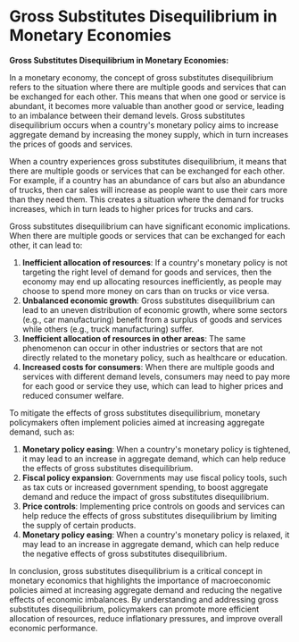 # Gross Substitutes Disequilibrium in Monetary Economies

**Gross Substitutes Disequilibrium in Monetary Economies:**

In a monetary economy, the concept of gross substitutes disequilibrium refers to the situation where there are multiple goods and services that can be exchanged for each other. This means that when one good or service is abundant, it becomes more valuable than another good or service, leading to an imbalance between their demand levels. Gross substitutes disequilibrium occurs when a country's monetary policy aims to increase aggregate demand by increasing the money supply, which in turn increases the prices of goods and services.

When a country experiences gross substitutes disequilibrium, it means that there are multiple goods or services that can be exchanged for each other. For example, if a country has an abundance of cars but also an abundance of trucks, then car sales will increase as people want to use their cars more than they need them. This creates a situation where the demand for trucks increases, which in turn leads to higher prices for trucks and cars.

Gross substitutes disequilibrium can have significant economic implications. When there are multiple goods or services that can be exchanged for each other, it can lead to:

1. **Inefficient allocation of resources**: If a country's monetary policy is not targeting the right level of demand for goods and services, then the economy may end up allocating resources inefficiently, as people may choose to spend more money on cars than on trucks or vice versa.
2. **Unbalanced economic growth**: Gross substitutes disequilibrium can lead to an uneven distribution of economic growth, where some sectors (e.g., car manufacturing) benefit from a surplus of goods and services while others (e.g., truck manufacturing) suffer.
3. **Inefficient allocation of resources in other areas**: The same phenomenon can occur in other industries or sectors that are not directly related to the monetary policy, such as healthcare or education.
4. **Increased costs for consumers**: When there are multiple goods and services with different demand levels, consumers may need to pay more for each good or service they use, which can lead to higher prices and reduced consumer welfare.

To mitigate the effects of gross substitutes disequilibrium, monetary policymakers often implement policies aimed at increasing aggregate demand, such as:

1. **Monetary policy easing**: When a country's monetary policy is tightened, it may lead to an increase in aggregate demand, which can help reduce the effects of gross substitutes disequilibrium.
2. **Fiscal policy expansion**: Governments may use fiscal policy tools, such as tax cuts or increased government spending, to boost aggregate demand and reduce the impact of gross substitutes disequilibrium.
3. **Price controls**: Implementing price controls on goods and services can help reduce the effects of gross substitutes disequilibrium by limiting the supply of certain products.
4. **Monetary policy easing**: When a country's monetary policy is relaxed, it may lead to an increase in aggregate demand, which can help reduce the negative effects of gross substitutes disequilibrium.

In conclusion, gross substitutes disequilibrium is a critical concept in monetary economics that highlights the importance of macroeconomic policies aimed at increasing aggregate demand and reducing the negative effects of economic imbalances. By understanding and addressing gross substitutes disequilibrium, policymakers can promote more efficient allocation of resources, reduce inflationary pressures, and improve overall economic performance.
